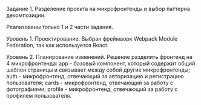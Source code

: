 Задание 1. Разделение проекта на микрофронтенды и выбор паттерна декомпозиции.

Реализованы только 1 и 2 части задания.

Уровень 1. Проектирование.
Выбран фреймворк Webpack Module Federation, так как используется React. 

Уровень 2. Планирование изменений.
Решение разделить фронтенд на 4 микрофронтенда:
app - базовый компонент, который содержит общий шаблон страницы и связывает между собой другие микрофронтенды;
auth - микрофронтенд, отвечающий за авторизацию и регистрацию пользователя;
cards - микрофронтенд, отвечающий за работу с фотографиями;
profile - микрофронтенд, отвечающий за работу с профилем пользователя.
